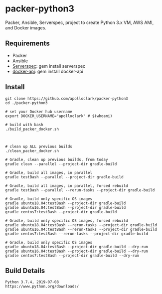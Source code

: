 # packer-python3

Packer, Ansible, Serverspec, project to create Python 3.x VM, AWS AMI, and Docker images.

## Requirements

- Packer
- Ansible
- [Serverspec](https://serverspec.org/): gem install serverspec
- [docker-api](https://github.com/swipely/docker-api/releases): gem install docker-api

## Install
```shell
git clone https://github.com/apolloclark/packer-python3
cd ./packer-python3

# set your Docker hub username
export DOCKER_USERNAME="apolloclark" # $(whoami)

# build with bash
./build_packer_docker.sh



# clean up ALL previous builds
./clean_packer_docker.sh

# Gradle, clean up previous builds, from today
gradle clean --parallel --project-dir gradle-build

# Gradle, build all images, in parallel
gradle testBash --parallel --project-dir gradle-build

# Gradle, build all images, in parallel, forced rebuild
gradle testBash --parallel --rerun-tasks --project-dir gradle-build

# Gradle, build only specific OS images
gradle ubuntu18.04:testBash --project-dir gradle-build
gradle ubuntu16.04:testBash --project-dir gradle-build
gradle centos7:testBash --project-dir gradle-build

# Gradle, build only specific OS images, forced rebuild
gradle ubuntu18.04:testBash --rerun-tasks --project-dir gradle-build
gradle ubuntu16.04:testBash --rerun-tasks --project-dir gradle-build
gradle centos7:testBash --rerun-tasks --project-dir gradle-build

# Gradle, build only specific OS images
gradle ubuntu18.04:testBash --project-dir gradle-build --dry-run
gradle ubuntu16.04:testBash --project-dir gradle-build --dry-run
gradle centos7:testBash --project-dir gradle-build --dry-run
```

## Build Details

```shell
Python 3.7.4, 2019-07-08
https://www.python.org/downloads/
```